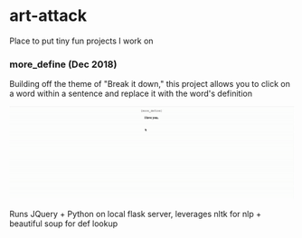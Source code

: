 # art-attack
Place to put tiny fun projects I work on

### more_define (Dec 2018)
Building off the theme of "Break it down," this project allows you to click on a word within a sentence and replace it with the word's definition

![](more_define/more_define.gif)

Runs JQuery + Python on local flask server, leverages nltk for nlp + beautiful soup for def lookup
